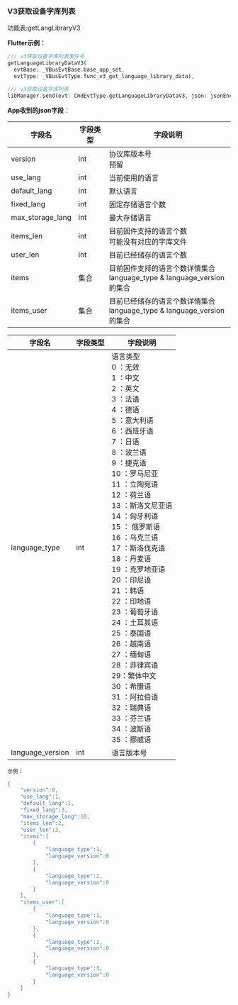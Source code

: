 ### V3获取设备字库列表


功能表:getLangLibraryV3

**Flutter示例：**

```dart
/// v3获取设备字库列表事件号
getLanguageLibraryDataV3(
  evtBase: _VBusEvtBase.base_app_set,
  evtType: _VBusEvtType.func_v3_get_language_library_data),

/// v3获取设备字库列表
libManager.send(evt: CmdEvtType.getLanguageLibraryDataV3, json: jsonEncode(json));
```



**App收到的json字段**：

| 字段名           | 字段类型 | 字段说明                                                     |
| ---------------- | -------- | ------------------------------------------------------------ |
| version          | int      | 协议库版本号<br />预留                                       |
| use_lang         | int      | 当前使用的语言                                               |
| default_lang     | int      | 默认语言                                                     |
| fixed_lang       | int      | 固定存储语言个数                                             |
| max_storage_lang | int      | 最大存储语言                                                 |
| items_len        | int      | 目前固件支持的语言个数<br />可能没有对应的字库文件           |
| user_len         | int      | 目前已经储存的语言个数                                       |
| items            | 集合     | 目前固件支持的语言个数详情集合<br />language_type & language_version的集合 |
| items_user       | 集合     | 目前已经储存的语言个数详情集合<br />language_type & language_version的集合 |

| 字段名           | 字段类型 | 字段说明                                                     |
| ---------------- | -------- | ------------------------------------------------------------ |
| language_type    | int      | 语言类型<br />0 ：无效 <br />1 ：中文<br />2 ：英文 <br />3 ：法语<br />4 ：德语 <br />5 ：意大利语 <br />6 ：西班牙语<br />7 ：日语 <br />8 ：波兰语 <br />9 ：捷克语<br />10 ：罗马尼亚 <br />11 ：立陶宛语 <br />12 ：荷兰语<br />13 ：斯洛文尼亚语<br />14 ：匈牙利语<br />15 ： 俄罗斯语<br />16 ：乌克兰语  <br />17 ：斯洛伐克语  <br />18 ：丹麦语  <br />19 ：克罗地亚语<br />20 ：印尼语<br />21 ：韩语<br />22 ：印地语<br />23 ：葡萄牙语 <br />24 ：土耳其语<br />25 ：泰国语 <br />26 ：越南语<br />27 ：缅甸语<br />28 ：菲律宾语<br />29：繁体中文<br />30 ：希腊语<br />31 ：阿拉伯语<br />32 ：瑞典语<br />33 ：芬兰语<br />34 ：波斯语<br />35 ：挪威语 |
| language_version | int      | 语言版本号                                                   |

`示例：`

```c
{
    "version":0,
    "use_lang":1,
    "default_lang":1,
    "fixed_lang":3,
    "max_storage_lang":10,
    "items_len":2,
    "user_len":3,
    "items":[
        {
            "language_type":1,
            "language_version":0
        },
        {
            "language_type":2,
            "language_version":0
        }
    ],
    "items_user":[
        {
            "language_type":1,
            "language_version":0
        },
        {
            "language_type":2,
            "language_version":0
        },
        {
            "language_type":3,
            "language_version":0
        }
    ]
}
```
